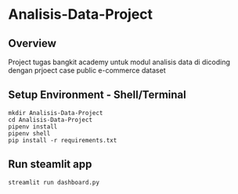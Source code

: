 # Analisis-Data-Project
## Overview
Project tugas bangkit academy untuk modul analisis data di dicoding dengan prjoect case public e-commerce dataset
## Setup Environment - Shell/Terminal
```
mkdir Analisis-Data-Project
cd Analisis-Data-Project
pipenv install
pipenv shell
pip install -r requirements.txt
```
## Run steamlit app
```
streamlit run dashboard.py
```

